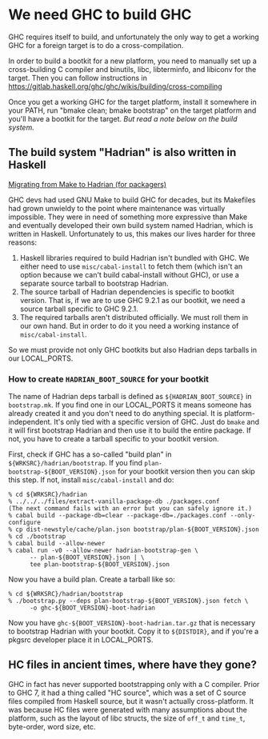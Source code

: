 <!-- $NetBSD: BOOTSTRAP.md,v 1.2 2023/10/11 03:07:31 pho Exp $ -->

# We need GHC to build GHC

GHC requires itself to build, and unfortunately the only way to get a
working GHC for a foreign target is to do a cross-compilation.

In order to build a bootkit for a new platform, you need to manually set up
a cross-building C compiler and binutils, libc, libterminfo, and libiconv
for the target. Then you can follow instructions in
https://gitlab.haskell.org/ghc/ghc/wikis/building/cross-compiling

Once you get a working GHC for the target platform, install it somewhere in
your PATH, run "bmake clean; bmake bootstrap" on the target platform and
you'll have a bootkit for the target. *But read a note below on the build
system.*


## The build system "Hadrian" is also written in Haskell

[Migrating from Make to Hadrian (for
packagers)](https://www.haskell.org/ghc/blog/20220805-make-to-hadrian.html)

GHC devs had used GNU Make to build GHC for decades, but its Makefiles had
grown unwieldy to the point where maintenance was virtually
impossible. They were in need of something more expressive than Make and
eventually developed their own build system named Hadrian, which is written
in Haskell. Unfortunately to us, this makes our lives harder for three
reasons:

1. Haskell libraries required to build Hadrian isn't bundled with GHC. We
   either need to use `misc/cabal-install` to fetch them (which isn't an
   option because we can't build cabal-install without GHC), or use a
   separate source tarball to bootstrap Hadrian.
2. The source tarball of Hadrian dependencies is specific to bootkit
   version. That is, if we are to use GHC 9.2.1 as our bootkit, we need a
   source tarball specific to GHC 9.2.1.
3. The required tarballs aren't distributed officially. We must roll them
   in our own hand. But in order to do it you need a working instance of
   `misc/cabal-install`.

So we must provide not only GHC bootkits but also Hadrian deps tarballs in
our LOCAL_PORTS.


### How to create `HADRIAN_BOOT_SOURCE` for your bootkit

The name of Hadrian deps tarball is defined as `${HADRIAN_BOOT_SOURCE}` in
`bootstrap.mk`. If you find one in our LOCAL_PORTS it means someone has
already created it and you don't need to do anything special. It is
platform-independent. It's only tied with a specific version of GHC. Just
do `bmake` and it will first bootstrap Hadrian and then use it to build the
entire package. If not, you have to create a tarball specific to your
bootkit version.

First, check if GHC has a so-called "build plan" in
`${WRKSRC}/hadrian/bootstrap`. If you find
`plan-bootstrap-${BOOT_VERSION}.json` for your bootkit version then you can
skip this step. If not, install `misc/cabal-install` and do:

```
% cd ${WRKSRC}/hadrian
% ../../../files/extract-vanilla-package-db ./packages.conf
(The next command fails with an error but you can safely ignore it.)
% cabal build --package-db=clear --package-db=./packages.conf --only-configure
% cp dist-newstyle/cache/plan.json bootstrap/plan-${BOOT_VERSION}.json
% cd ./bootstrap
% cabal build --allow-newer
% cabal run -v0 --allow-newer hadrian-bootstrap-gen \
      -- plan-${BOOT_VERSION}.json | \
      tee plan-bootstrap-${BOOT_VERSION}.json
```

Now you have a build plan. Create a tarball like so:

```
% cd ${WRKSRC}/hadrian/bootstrap
% ./bootstrap.py --deps plan-bootstrap-${BOOT_VERSION}.json fetch \
      -o ghc-${BOOT_VERSION}-boot-hadrian
```

Now you have `ghc-${BOOT_VERSION}-boot-hadrian.tar.gz` that is necessary to
bootstrap Hadrian with your bootkit. Copy it to `${DISTDIR}`, and if you're
a pkgsrc developer place it in LOCAL_PORTS.

## HC files in ancient times, where have they gone?

GHC in fact has never supported bootstrapping only with a C compiler.
Prior to GHC 7, it had a thing called "HC source", which was a set of C
source files compiled from Haskell source, but it wasn't actually
cross-platform. It was because HC files were generated with many
assumptions about the platform, such as the layout of libc structs, the
size of `off_t` and `time_t`, byte-order, word size, etc.
